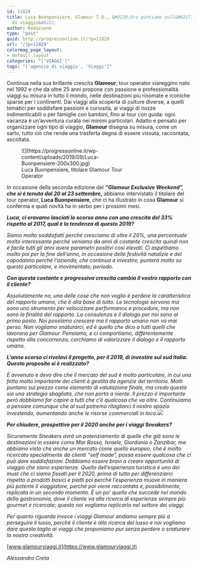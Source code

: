 ```yaml
---
id: 11829
title: Luca Buonpensiere, Glamour T.O., &#8220;Ora puntiamo sull&#8217;esperienza
  di viaggio&#8221;
author: Redazione
type: "post"
guid: http://progressonline.it/?p=11829
url: "/?p=11829"
colormag_page_layout:
- default_layout
categories: "['VIAGGI']"
tags: "['agenzie di viaggio', 'Viaggi']"
---
```


Continua nella sua brillante crescita **Glamour**, tour operator viareggino nato nel 1992 e che da oltre 25 anni propone con passione e professionalità viaggi su misura in tutto il mondo, nelle destinazioni più rinomate e iconiche sparse per i continenti. Dai viaggi alla scoperta di culture diverse, a quelli tematici per soddisfare passioni e curiosità, ai viaggi di nozze indimenticabili o per famiglie con bambini, fino ai tour con guida: ogni vacanza è un’avventura curata nei minimi particolari. Adatto e pensato per organizzare ogni tipo di viaggio, **Glamour** disegna su misura, come un sarto, tutto ciò che rende una trasferta degna di essere vissuta, raccontata, ascoltata.

<figure aria-describedby="caption-attachment-11826" class="wp-caption alignleft" id="attachment_11826" style="width: 287px">![](https://progressonline.it/wp-content/uploads/2019/09/Luca-Buonpensiere-200x300.jpg)<figcaption class="wp-caption-text" id="caption-attachment-11826">Luca Buonpensiere, titolare Glamour Tour Operator</figcaption></figure>

In occasione della seconda edizione del ***“Glamour Exclusive Weekend”, che si è tenuta dal 20 al 23 settembre,*** abbiamo intervistato il titolare del tour operator, **Luca Buonpensiere**, che ci ha illustrato in cosa **Glamour** si conferma e quali novità ha in serbo per i prossimi mesi.

***Luca, ci eravamo lasciati lo scorso anno con una crescita del 33% rispetto al 2017, qual è la tendenza di questo 2019?***

*Siamo molto soddisfatti perché cresciamo di oltre il 20%, una percentuale molto interessante perché veniamo da anni di costante crescita quindi non è facile tutti gli anni avere parametri positivi così elevati. Ci aspettiamo molto poi per la fine dell’anno, in occasione delle festività natalizie e del capodanno perché l’azienda, che continua a investire, punterà molto su questo particolare, e movimentato, periodo.*

***Con questa costante e progressiva crescita cambia il vostro rapporto con il cliente?***

*Assolutamente no, una delle cose che non voglio è perdere la caratteristica del rapporto umano, che è alla base di tutto. Le tecnologie servono ma sono uno strumento per velocizzare performance e procedure, ma non sono la finalità del rapporto. La consulenza e il dialogo per noi sono al primo posto. Noi possiamo crescere ma il rapporto umano non va mai perso. Non vogliamo snaturarci, ed è quello che dico a tutti quelli che lavorano per Glamour. Pensiamo, e ci comportiamo, differentemente rispetto alla concorrenza, cerchiamo di valorizzare il dialogo e il rapporto umano.*

***L’anno scorso ci rivelavi il progetto, per il 2019, di investire sul sud Italia. Questo proposito si è realizzato?***

*È avvenuto e devo dire che il mercato del sud è molto particolare, in cui una fetta molto importante dei clienti è gestita da agenzie del territorio. Molti puntano sul prezzo come elemento di valutazione finale, ma credo questa sia una strategia sbagliata, che non porta a niente. Il prezzo è importante però dobbiamo far capire a tutti che c’è qualcosa che va oltre. Continuiamo a pensare comunque che al sud potremo ritagliarci il nostro spazio investendo, aumentando anche le risorse commerciali in loco.![](https://progressonline.it/wp-content/uploads/2018/10/glamour-logo-2-300x183.jpg)*

***Per chiudere, prospettive per il 2020 anche per i viaggi Sneakers?***

*Sicuramente Sneakers avrà un potenziamento di quelle che già sono le destinazioni in essere come Mar Rosso, Israele, Giordania o Zanzibar, ma abbiamo visto che anche un mercato come quello europeo, che è molto ricercato specialmente da clienti “self made”, possa essere qualcosa che ci può dare soddisfazioni. Dobbiamo essere bravi a creare opportunità di viaggio che siano esperienze. Quello dell’esperienza turistica è uno dei must che ci siamo fissati per il 2020, prima di tutto per differenziarci rispetto a prodotti basici e piatti poi perché l’esperienza muove in maniera più potente il viaggiatore, perché poi viene raccontata e, possibilmente, replicata in un secondo momento. È un po’ quello che succede nel mondo della gastronomia, dove il cliente va alla ricerca di esperienze sempre più gourmet e ricercate; questo noi vogliamo replicarlo nel settore dei viaggi.*

*Per quanto riguarda invece i viaggi Glamour andiamo sempre più a perseguire il lusso, perché il cliente è alla ricerca del lusso e noi vogliamo dare questo taglio ai viaggi che proponiamo pur senza perdere o snaturare la nostra creatività.*

[www.glamourviaggi.it](https://www.glamourviaggi.it)

*Alessandro Creta*